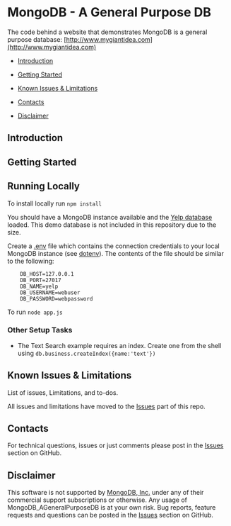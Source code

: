 # MongoDB - A General Purpose DB

The code behind a website that demonstrates MongoDB is a general purpose database: [http://www.mygiantidea.com](http://www.mygiantidea.com)

* [Introduction](#intro)

* [Getting Started](#gs)

* [Known Issues & Limitations](#issues)

* [Contacts](#contact)

* [Disclaimer](#disclaim)

Introduction <a id="intro"></a>
-------------------------------
Getting Started <a id="gs"></a>
-------------------------------
## Running Locally

To install locally run `npm install`

You should have a MongoDB instance available and the [Yelp database](https://www.yelp.com/dataset/challenge) loaded.  This demo database is not included in this repository due to the size.

Create a [.env](.env) file which contains the connection credentials to your local MongoDB instance (see [dotenv](https://github.com/motdotla/dotenv)).  The contents of the file should be similar to the following:

```
    DB_HOST=127.0.0.1
    DB_PORT=27017
    DB_NAME=yelp
    DB_USERNAME=webuser
    DB_PASSWORD=webpassword
```

To run `node app.js`

### Other Setup Tasks

* The Text Search example requires an index. Create one from the shell using `db.business.createIndex({name:'text'})`


Known Issues & Limitations<a id="issues"></a>
---------------------------------------------

List of issues, Limitations, and to-dos.

All issues and limitations have moved to the
[Issues](https://github.com/RWaltersMA/MongoDB_AGeneralPurposeDB/issues?state=open) part of this repo.

Contacts <a id="contact"></a>
-----------------------------

For technical questions, issues or just comments please post in the
[Issues](https://github.com/RWaltersMA/MongoDB_AGeneralPurposeDB/issues?state=open) section on GitHub.

Disclaimer<a id="disclaim"></a>
-------------------------------

This software is not supported by [MongoDB, Inc.](http://mongodb.com)
under any of their commercial support subscriptions or otherwise.
Any usage of MongoDB_AGeneralPurposeDB is at your own risk.
Bug reports, feature requests and questions can be posted in the
[Issues](https://github.com/RWaltersMA/MongoDB_AGeneralPurposeDB/issues?state=open) section on GitHub.
